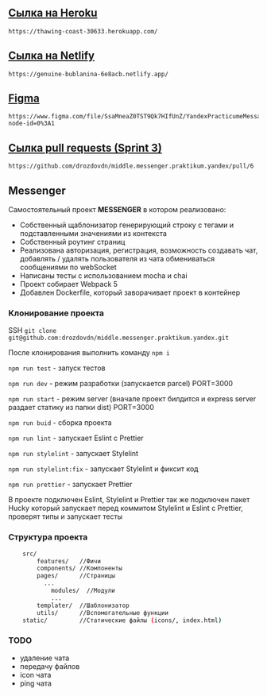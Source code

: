 ## [Сылка на Heroku](https://thawing-coast-30633.herokuapp.com/)
    https://thawing-coast-30633.herokuapp.com/

## [Сылка на Netlify](https://genuine-bublanina-6e8acb.netlify.app/)
    https://genuine-bublanina-6e8acb.netlify.app/
    
## [Figma](https://www.figma.com/file/SsaMneaZ0TST9Qk7HIfUnZ/YandexPracticumeMessage?node-id=0%3A1)
    https://www.figma.com/file/SsaMneaZ0TST9Qk7HIfUnZ/YandexPracticumeMessage?node-id=0%3A1
    
## [Сылка pull requests (Sprint 3)](https://github.com/drozdovdn/middle.messenger.praktikum.yandex/pull/6)
    https://github.com/drozdovdn/middle.messenger.praktikum.yandex/pull/6

## Messenger
Самостоятельный проект <b>MESSENGER</b> в котором реализовано:
- Собственный щаблонизатор генерирующий строку с тегами и подставленными значениями из контекста
- Собственный роутинг страниц
- Реализована авторизация, регистрация, возможность создавать чат, добавлять / удалять пользователя из чата
обмениваться сообщениями по webSocket
- Написаны тесты с использованием mocha и chai
- Проект собирает Webpack 5
- Добавлен Dockerfile, который заворачивает проект в контейнер

### Клонирование проекта
SSH `git clone git@github.com:drozdovdn/middle.messenger.praktikum.yandex.git`

После клонирования выполнить команду `npm i`

`npm run test` - запуск тестов

`npm run dev` - режим разработки (запускается parcel) PORT=3000

`npm run start` - режим server (вначале проект билдится и express server раздает статику из папки dist) PORT=3000

`npm run buid` - сборка проекта

`npm run lint` - запускает Eslint c Prettier 

`npm run stylelint` - запускает Stylelint

`npm run stylelint:fix` - запускает Stylelint и фиксит код

`npm run prettier` - запускает Prettier 


  В проекте подключен Eslint, Stylelint и Prettier так же подключен пакет Hucky
  который запускает перед коммитом Stylelint и Eslint c Prettier, проверят типы и запускает тесты


### Структура проекта

```bash
    src/
        features/   //Фичи 
        components/ //Компоненты
        pages/      //Страницы
          ...
            modules/  //Модули
            ...
        templater/  //Шаблонизатор
        utils/      //Вспомогательные функции
    static/         //Статические файлы (icons/, index.html)   
```

### TODO 
- удаление чата
- передачу файлов
- icon чата
- ping чата
  

